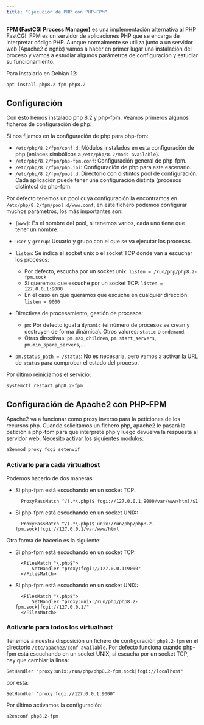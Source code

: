 ```yaml
---
title: "Ejecución de PHP con PHP-FPM"
---
```


**FPM (FastCGI Process Manager)** es una implementación alternativa al PHP FastCGI. FPM es un servidor de aplicaciones PHP que se encarga de interpretar código PHP. Aunque normalmente se utiliza junto a un servidor web (Apache2 o ngnix) vamos a hacer en primer lugar una instalación del proceso y vamos a estudiar algunos parámetros de configuración y estudiar su funcionamiento.

Para instalarlo en Debian 12:

	apt install php8.2-fpm php8.2

## Configuración

Con esto hemos instalado php 8.2 y php-fpm. Veamos primeros algunos ficheros de configuración de php:

Si nos fijamos en la configuración de php para php-fpm:

* `/etc/php/8.2/fpm/conf.d`: Módulos instalados en esta configuración de php (enlaces simbólicos a `/etc/php/8.2/mods-available`).
* `/etc/php/8.2/fpm/php-fpm.conf`: Configuración general de php-fpm.
* `/etc/php/8.2/fpm/php.ini`: Configuración de php para este escenario.
* `/etc/php/8.2/fpm/pool.d`: Directorio con distintos pool de configuración. Cada aplicación puede tener una configuración distinta (procesos distintos) de php-fpm.

Por defecto tenemos un pool cuya configuración la encontramos en `/etc/php/8.2/fpm/pool.d/www.conf`, en este fichero podemos configurar muchos parámetros, los más importantes son:

* `[www]`: Es el nombre del pool, si tenemos varios, cada uno tiene que tener un nombre.
* `user` y `grorup`: Usuario y grupo con el que se va ejecutar los procesos.
* `listen`: Se indica el socket unix o el socket TCP donde van a escuchar los procesos:
	* Por defecto, escucha por un socket unix:
		`listen = /run/php/php8.2-fpm.sock`
	* Si queremos que escuche por un socket TCP:
		`listen = 127.0.0.1:9000`
	* En el caso en que queramos que escuche en cualquier dirección:
		`listen = 9000`

* Directivas de procesamiento, gestión de procesos: 
	* `pm`: Por defecto igual a `dynamic` (el número de procesos se crean y destruyen de forma dinámica). Otros valores: `static` o `ondemand`.
	* Otras directivas: `pm.max_children`, `pm.start_servers`, `pm.min_spare_servers`,...

* `pm.status_path = /status`: No es necesaria, pero vamos a activar la URL de `status` para comprobar el estado del proceso.

Por último reiniciamos el servicio:

	systemctl restart php8.2-fpm


## Configuración de Apache2 con PHP-FPM

Apache2 va a funcionar como proxy inverso para la peticiones de los recursos php. Cuando solicitamos un fichero php, apache2 le pasará la petición a php-fpm para que interprete php y luego devuelva la respuesta al servidor web. Necesito activar los siguientes módulos:

	a2enmod proxy_fcgi setenvif


### Activarlo para cada virtualhost

Podemos hacerlo de dos maneras:

* Si php-fpm está escuchando en un socket TCP:

		ProxyPassMatch ^/(.*\.php)$ fcgi://127.0.0.1:9000/var/www/html/$1

* Si php-fpm está escuchando en un socket UNIX:

		ProxyPassMatch ^/(.*\.php)$ unix:/run/php/php8.2-fpm.sock|fcgi://127.0.0.1/var/www/html

Otra forma de hacerlo es la siguiente:

* Si php-fpm está escuchando en un socket TCP:

		<FilesMatch "\.php$">
	    	SetHandler "proxy:fcgi://127.0.0.1:9000"
		</FilesMatch>

* Si php-fpm está escuchando en un socket UNIX:

		<FilesMatch "\.php$">
   	    	SetHandler "proxy:unix:/run/php/php8.2-fpm.sock|fcgi://127.0.0.1/"
		</FilesMatch>

### Activarlo para todos los virtualhost

Tenemos a nuestra disposición un fichero de configuración `php8.2-fpm` en el directorio `/etc/apache2/conf-available`. Por defecto funciona cuando php-fpm está escuchando en un socket UNIX, si escucha por un socket TCP, hay que cambiar la línea:

	SetHandler "proxy:unix:/run/php/php8.2-fpm.sock|fcgi://localhost"

por esta:

	SetHandler "proxy:fcgi://127.0.0.1:9000"

Por último activamos la configuración:

	a2enconf php8.2-fpm

